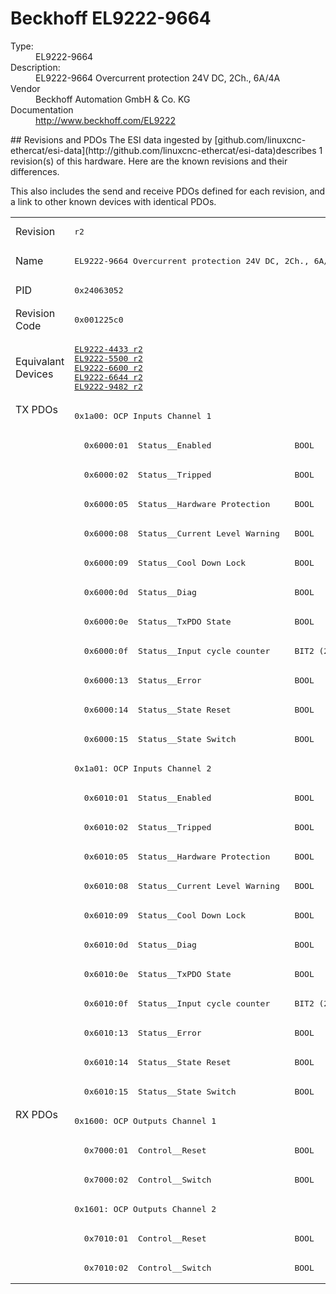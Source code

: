 #  Beckhoff EL9222-9664

<dl>
  <dt>Type:</dt><dd>EL9222-9664</dd>
  <dt>Description:</dt><dd>EL9222-9664 Overcurrent protection 24V DC, 2Ch., 6A/4A</dd>
  <dt>Vendor</dt><dd>Beckhoff Automation GmbH & Co. KG</dd>
  <dt>Documentation</dt><dd><a href="http://www.beckhoff.com/EL9222">http://www.beckhoff.com/EL9222</a></dd>
</dl>
## Revisions and PDOs
The ESI data ingested by [github.com/linuxcnc-ethercat/esi-data](http://github.com/linuxcnc-ethercat/esi-data)describes 1 revision(s) of this hardware.  Here are the known revisions and their differences.

This also includes the send and receive PDOs defined for each revision, and a link to other known devices with identical PDOs.

<table>
<tr >
<td class="first">Revision</td>
<td ><pre>r2</pre></td>
</tr>
<tr >
<td class="first">Name</td>
<td ><pre>EL9222-9664 Overcurrent protection 24V DC, 2Ch., 6A/4A</pre></td>
</tr>
<tr >
<td class="first">PID</td>
<td ><pre>0x24063052</pre></td>
</tr>
<tr >
<td class="first">Revision Code</td>
<td ><pre>0x001225c0</pre></td>
</tr>
<tr >
<td class="first">Equivalant Devices</td>
<td ><pre><a href="EL9222-4433">EL9222-4433 r2</a><br/><a href="EL9222-5500">EL9222-5500 r2</a><br/><a href="EL9222-6600">EL9222-6600 r2</a><br/><a href="EL9222-6644">EL9222-6644 r2</a><br/><a href="EL9222-9482">EL9222-9482 r2</a></pre></td>
</tr>
<tr class="txpdo pdosection">
<td class="first" rowspan=24 valign=top>TX PDOs</td>
<td><pre>0x1a00: OCP Inputs Channel 1</pre></td>
<td></td>
</tr>
<tr class="txpdo">
<td ><pre>  0x6000:01  Status__Enabled                 BOOL</pre></td>
</tr>
<tr class="txpdo">
<td ><pre>  0x6000:02  Status__Tripped                 BOOL</pre></td>
</tr>
<tr class="txpdo">
<td ><pre>  0x6000:05  Status__Hardware Protection     BOOL</pre></td>
</tr>
<tr class="txpdo">
<td ><pre>  0x6000:08  Status__Current Level Warning   BOOL</pre></td>
</tr>
<tr class="txpdo">
<td ><pre>  0x6000:09  Status__Cool Down Lock          BOOL</pre></td>
</tr>
<tr class="txpdo">
<td ><pre>  0x6000:0d  Status__Diag                    BOOL</pre></td>
</tr>
<tr class="txpdo">
<td ><pre>  0x6000:0e  Status__TxPDO State             BOOL</pre></td>
</tr>
<tr class="txpdo">
<td ><pre>  0x6000:0f  Status__Input cycle counter     BIT2 (2 bits)</pre></td>
</tr>
<tr class="txpdo">
<td ><pre>  0x6000:13  Status__Error                   BOOL</pre></td>
</tr>
<tr class="txpdo">
<td ><pre>  0x6000:14  Status__State Reset             BOOL</pre></td>
</tr>
<tr class="txpdo">
<td ><pre>  0x6000:15  Status__State Switch            BOOL</pre></td>
</tr>
<tr class="txpdo pdosection">
<td ><pre>0x1a01: OCP Inputs Channel 2</pre></td>
</tr>
<tr class="txpdo">
<td ><pre>  0x6010:01  Status__Enabled                 BOOL</pre></td>
</tr>
<tr class="txpdo">
<td ><pre>  0x6010:02  Status__Tripped                 BOOL</pre></td>
</tr>
<tr class="txpdo">
<td ><pre>  0x6010:05  Status__Hardware Protection     BOOL</pre></td>
</tr>
<tr class="txpdo">
<td ><pre>  0x6010:08  Status__Current Level Warning   BOOL</pre></td>
</tr>
<tr class="txpdo">
<td ><pre>  0x6010:09  Status__Cool Down Lock          BOOL</pre></td>
</tr>
<tr class="txpdo">
<td ><pre>  0x6010:0d  Status__Diag                    BOOL</pre></td>
</tr>
<tr class="txpdo">
<td ><pre>  0x6010:0e  Status__TxPDO State             BOOL</pre></td>
</tr>
<tr class="txpdo">
<td ><pre>  0x6010:0f  Status__Input cycle counter     BIT2 (2 bits)</pre></td>
</tr>
<tr class="txpdo">
<td ><pre>  0x6010:13  Status__Error                   BOOL</pre></td>
</tr>
<tr class="txpdo">
<td ><pre>  0x6010:14  Status__State Reset             BOOL</pre></td>
</tr>
<tr class="txpdo">
<td ><pre>  0x6010:15  Status__State Switch            BOOL</pre></td>
</tr>
<tr class="rxpdo pdosection">
<td class="first" rowspan=6 valign=top>RX PDOs</td>
<td><pre>0x1600: OCP Outputs Channel 1</pre></td>
<td></td>
</tr>
<tr class="rxpdo">
<td ><pre>  0x7000:01  Control__Reset                  BOOL</pre></td>
</tr>
<tr class="rxpdo">
<td ><pre>  0x7000:02  Control__Switch                 BOOL</pre></td>
</tr>
<tr class="rxpdo pdosection">
<td ><pre>0x1601: OCP Outputs Channel 2</pre></td>
</tr>
<tr class="rxpdo">
<td ><pre>  0x7010:01  Control__Reset                  BOOL</pre></td>
</tr>
<tr class="rxpdo">
<td ><pre>  0x7010:02  Control__Switch                 BOOL</pre></td>
</tr>
</table>
